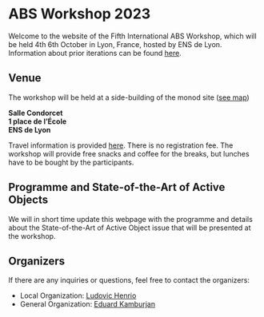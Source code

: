 # ABS Workshop 2023

Welcome to the website of the Fifth International ABS Workshop, which will be held 4th 6th October in Lyon, France, hosted by ENS de Lyon.
Information about prior iterations can be found [here](https://abs-models.org/publications/). 

## Venue
The workshop will be held at a side-building of the monod site ([see map](https://www.ens-lyon.fr/indexation/lieusalle/site-monod-salle-condorcet-1-place-de-lecole))

**Salle Condorcet**  
**1 place de l’École**  
**ENS de Lyon**  

Travel information is provided [here](https://www.ens-lyon.fr/en/campus-life/campus-tour/maps-directions). 
There is no registration fee.
The workshop will provide free snacks and coffee for the breaks, but lunches have to be bought by the participants.

## Programme and State-of-the-Art of Active Objects

We will in short time update this webpage with the programme and details about the State-of-the-Art of Active Object issue that will be presented at the workshop.

## Organizers
If there are any inquiries or questions, feel free to contact the organizers:
 * Local Organization: [Ludovic Henrio](ludovic.henrio@ens-lyon.fr)
 * General Organization: [Eduard Kamburjan](eduard@ifi.uio.no)
